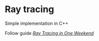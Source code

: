# Ray tracing

Simple implementation in C++

Follow guide
[_Ray Tracing in One Weekend_](https://raytracing.github.io/books/RayTracingInOneWeekend.html)
